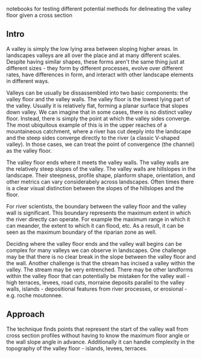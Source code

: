 notebooks for testing different potential methods for delineating the valley
floor given a cross section

Intro 
---

A valley is simply the low lying area between sloping higher areas.  In
landscapes valleys are all over the place and at many different scales.
Despite having similar shapes, these forms aren't the same thing just at
different sizes - they form by different processes, evolve over different
rates, have differences in form, and interact with other landscape elements in
different ways.

Valleys can be usually be dissassembled into two basic components: the valley
floor and the valley walls. The valley floor is the lowest lying part of the
valley. Usually it is relatively flat, forming a planar surface that slopes
down valley.  We can imagine that in some cases, there is no distinct valley
floor. Instead, there is simply the point at which the valley sides converge.
The most ubiquitous example of this is in the upper reaches of a mountaineous
catchment, where a river has cut deeply into the landscape and the steep sides
converge directly to the river (a classic V-shaped valley).  In those cases, we
can treat the point of convergence (the channel) as the valley floor.

The valley floor ends where it meets the valley walls. The valley walls are the
relatively steep slopes of the valley. The valley walls are hillslopes in the
landscape. Their steepness, profile shape, planform shape, orientation, and
other metrics can vary considerabely across landscapes. Often times there is a
clear visual distinction between the slopes of the hillslopes and the floor. 

For river scientists, the boundary between the valley floor and the valley wall
is significant. This boundary represents the maximum extent in which the river
directly can operate. For example the maximum range in which it can meander,
the extent to which it can flood, etc. As a result, it can be seen as the
maximum boundary of the riparian zone as well.

Deciding where the valley floor ends and the valley wall begins can be complex
for many valleys we can observe in landscapes. One challenge may be that there
is no clear break in the slope between the valley floor and the wall. Another
challenge is that the stream has incised a valley within the valley. The stream
may be very entrenched. There may be other landforms within the valley floor
that can potentially be mistaken for the valley wall - high terraces, levees,
road cuts, morraine deposits parallel to the valley walls, islands -
depositional features from river processes, or erosional - e.g. roche
moutonnee. 


Approach 
--- 

The technique finds points that represent the start of the valley
wall from cross section profiles without having to know the maximum floor angle
or the wall slope angle in advance. Additionally it can handle complexity in
the topography of the valley floor - islands, levees, terraces.



